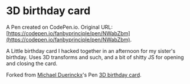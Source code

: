 # 3D birthday card

A Pen created on CodePen.io. Original URL: [https://codepen.io/fanbyprinciple/pen/NWabZbm](https://codepen.io/fanbyprinciple/pen/NWabZbm).

A Little birthday card I hacked together in an afternoon for my sister's birthday. Uses 3D transforms and such, and a bit of shitty JS for opening and closing the card.

Forked from [Michael Duerinckx](http://codepen.io/michd/)'s Pen [3D birthday card](http://codepen.io/michd/pen/gxFmf/).
